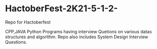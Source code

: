 # HactoberFest-2K21-5-1-2-
Repo for Hactoberfest 


CPP,JAVA Python Programs having interview Quetions on various datas structures and algorithm.
Repo also includes System Design Interview Questions.
